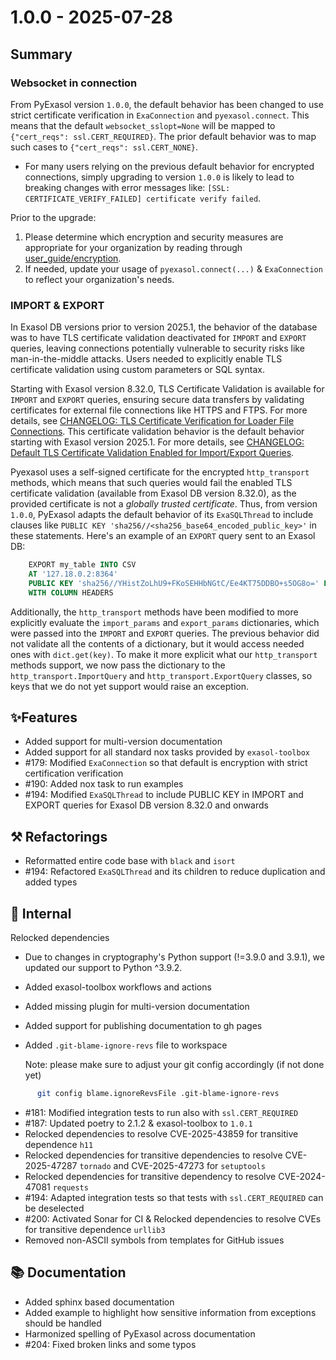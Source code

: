 # 1.0.0 - 2025-07-28

## Summary

### Websocket in connection

From PyExasol version `1.0.0`, the default behavior has been changed to use strict
certificate verification in `ExaConnection` and `pyexasol.connect`. This means that
the default `websocket_sslopt=None` will be mapped to
`{"cert_reqs": ssl.CERT_REQUIRED}`. The prior default behavior was to map such cases
to `{"cert_reqs": ssl.CERT_NONE}`.

* For many users relying on the previous default behavior for encrypted connections,
simply upgrading to version `1.0.0` is likely to lead to breaking changes with error
messages like: `[SSL: CERTIFICATE_VERIFY_FAILED] certificate verify failed`.

Prior to the upgrade:
1. Please determine which encryption and security measures are appropriate for your
organization by reading through [user_guide/encryption](https://exasol.github.io/pyexasol/master/user_guide/encryption.html).
2. If needed, update your usage of `pyexasol.connect(...)` & `ExaConnection` to
reflect your organization's needs.

### IMPORT & EXPORT

In Exasol DB versions prior to version 2025.1, the behavior of the database
was to have TLS certificate validation deactivated for `IMPORT` and `EXPORT`
queries, leaving connections potentially vulnerable to security risks like
man-in-the-middle attacks. Users needed to explicitly enable TLS certificate
validation using custom parameters or SQL syntax.

Starting with Exasol version 8.32.0, TLS Certificate Validation is available for `IMPORT` and `EXPORT` queries, ensuring secure data transfers
by validating certificates for external file connections like HTTPS and
FTPS. For more details, see
[CHANGELOG: TLS Certificate Verification for Loader File Connections](https://exasol.my.site.com/s/article/Changelog-content-16273). This
certificate validation behavior is the default behavior starting with Exasol version
2025.1. For more details, see [CHANGELOG: Default TLS Certificate Validation Enabled for Import/Export Queries](https://exasol.my.site.com/s/article/Changelog-content-25090).

Pyexasol uses a self-signed certificate for the encrypted `http_transport`
methods, which means that such queries would fail the enabled TLS certificate
validation (available from Exasol DB version 8.32.0), as the provided
certificate is not a *globally trusted certificate*.  Thus, from version
`1.0.0`, PyExasol adapts the default behavior of its `ExaSQLThread` to include
clauses like `PUBLIC KEY 'sha256//<sha256_base64_encoded_public_key>'` in
these statements. Here's an example of an `EXPORT` query sent to an Exasol DB:

```sql
    EXPORT my_table INTO CSV
    AT '127.18.0.2:8364'
    PUBLIC KEY 'sha256//YHistZoLhU9+FKoSEHHbNGtC/Ee4KT75DDBO+s5OG8o=' FILE '000.gz'
    WITH COLUMN HEADERS
```

Additionally, the `http_transport` methods have been modified to more explicitly evaluate the
`import_params` and `export_params` dictionaries, which were passed into the `IMPORT` and `EXPORT` queries.
The previous behavior did not validate all the contents of a dictionary, but it would access needed ones with `dict.get(key)`.
To make it more explicit what our `http_transport` methods support, we now pass the
dictionary to the `http_transport.ImportQuery` and `http_transport.ExportQuery` classes, so keys that we do not yet support would raise an exception.

## ✨Features

* Added support for multi-version documentation
* Added support for all standard nox tasks provided by `exasol-toolbox`
* #179: Modified `ExaConnection` so that default is encryption with strict certification verification
* #190: Added nox task to run examples
* #194: Modified `ExaSQLThread` to include PUBLIC KEY in IMPORT and EXPORT queries for Exasol DB version 8.32.0 and onwards

## ⚒️ Refactorings

* Reformatted entire code base with `black` and `isort`
* #194: Refactored `ExaSQLThread` and its children to reduce duplication and added types

## 🔩 Internal

Relocked dependencies
  * Due to changes in cryptography's Python support (!=3.9.0 and 3.9.1), we updated our support to Python ^3.9.2.
* Added exasol-toolbox workflows and actions
* Added missing plugin for multi-version documentation
* Added support for publishing documentation to gh pages
* Added `.git-blame-ignore-revs` file to workspace

    Note: please make sure to adjust your git config accordingly (if not done yet)

```bash
      git config blame.ignoreRevsFile .git-blame-ignore-revs
```

* #181: Modified integration tests to run also with `ssl.CERT_REQUIRED`
* #187: Updated poetry to 2.1.2 & exasol-toolbox to `1.0.1`
* Relocked dependencies to resolve CVE-2025-43859 for transitive dependence `h11`
* Relocked dependencies for transitive dependencies to resolve CVE-2025-47287 `tornado` and CVE-2025-47273 for `setuptools`
* Relocked dependencies for transitive dependency to resolve CVE-2024-47081  `requests`
* #194: Adapted integration tests so that tests with `ssl.CERT_REQUIRED` can be deselected
* #200: Activated Sonar for CI & Relocked dependencies to resolve CVEs for transitive dependence `urllib3`
* Removed non-ASCII symbols from templates for GitHub issues

## 📚 Documentation

* Added sphinx based documentation
* Added example to highlight how sensitive information from exceptions should be handled
* Harmonized spelling of PyExasol across documentation
* #204: Fixed broken links and some typos
